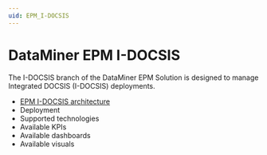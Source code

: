 ```yaml
---
uid: EPM_I-DOCSIS
---
```


# DataMiner EPM I-DOCSIS

The I-DOCSIS branch of the DataMiner EPM Solution is designed to manage Integrated DOCSIS (I-DOCSIS) deployments.

- [EPM I-DOCSIS architecture](xref:I-DOCSIS_architecture)
- Deployment
- Supported technologies
- Available KPIs
- Available dashboards
- Available visuals
